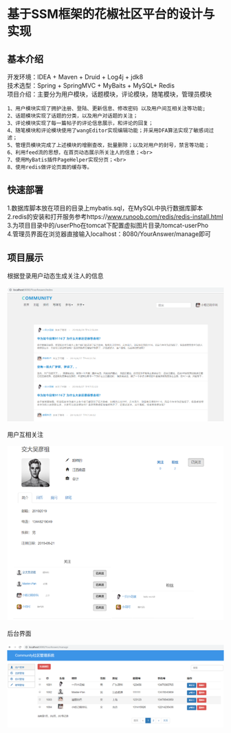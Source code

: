 基于SSM框架的花椒社区平台的设计与实现
=
## 基本介绍
开发环境：IDEA + Maven + Druid + Log4j + jdk8<br>
技术选型：Spring + SpringMVC + MyBaits + MySQL+ Redis<br>
项目介绍：主要分为用户模块，话题模块，评论模块，随笔模块，管理员模块

    1、用户模块实现了拥护注册、登陆、更新信息、修改密码 以及用户间互相关注等功能;
    2、话题模块实现了话题的分类，以及用户对话题的关注；
    3、评论模块实现了每一篇帖子的评论信息展示，和评论的回复；
    4、随笔模块和评论模块使用了wangEditor实现编辑功能；并采用DFA算法实现了敏感词过滤；
    5、管理员模块完成了上述模块的增删查改，批量删除；以及对用户的封号，禁言等功能；
    6、利用feed流的思想，在首页动态展示所关注人的信息；<br>
    7、使用MyBatis插件PageHelper实现分页；<br>
    8、使用redis做评论页面的缓存等。
## 快速部署<br>
   1.数据库脚本放在项目的目录上mybatis.sql，在MySQL中执行数据库脚本<br>
   2.redis的安装和打开服务参考https://www.runoob.com/redis/redis-install.html<br>
   3.为项目目录中的/userPho在tomcat下配置虚拟图片目录/tomcat-userPho  <br>
   4.管理员界面在浏览器直接输入localhost：8080/YourAnswer/manage即可<br>
## 项目展示<br>
根据登录用户动态生成关注人的信息<br><br>
![Image text](https://github.com/Rong0912/SSM/blob/master/image/index.png)<br><br>
用户互相关注<br><br>
![Image text](https://github.com/Rong0912/SSM/blob/master/image/concern.png )<br><br>
后台界面<br><br>
![Image text](https://github.com/Rong0912/SSM/blob/master/image/administrator.png )




